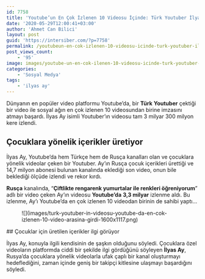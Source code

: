 ```yaml
---
id: 7758
title: 'Youtube’un En Çok İzlenen 10 Videosu İçinde: Türk Youtuber İlyas Ay’ın Videosu 3,3 Milyar İzlendi'
date: '2020-05-29T12:00:41+03:00'
author: 'Ahmet Can Bilici'
layout: post
guid: 'https://intersiber.com/?p=7758'
permalink: /youtubeun-en-cok-izlenen-10-videosu-icinde-turk-youtuber-ilyas-ayin-videosu-33-milyar-izlendi/
post_views_count:
    - '95'
image: images/youtube-un-en-cok-ilenen-10-videosu-icinde-turk-youtuber-ilyas-ay-in-videosu-3-3-milyar-izlendi.png
categories:
    - 'Sosyal Medya'
tags:
    - 'ilyas ay'
---
```


Dünyanın en popüler video platformu Youtube’da, bir **Türk** **Youtuber** çektiği bir video ile sosyal ağın en çok izlenen 10 videosundan birine imzasını atmayı başardı. İlyas Ay isimli Youtuber’ın videosu tam 3 milyar 300 milyon kere izlendi.

## Çocuklara yönelik içerikler üretiyor

İlyas Ay, Youtube’da hem Türkçe hem de Rusça kanalları olan ve çocuklara yönelik videolar çeken bir Youtuber. Ay’ın Rusça çocuk içerikleri ürettiği ve 14,7 milyon abonesi bulunan kanalında eklediği son video, onun bile beklediği ölçüde izlendi ve rekor kırdı.

**Rusça** kanalında, “**Çiftlikte rengarenk yumurtalar ile renkleri öğreniyorum**” adlı bir video çeken Ay’ın videosu **Youtube’da** **3,3 milyar** izlenme aldı. Bu izlenme, Ay’ı Youtube’da en çok izlenen 10 videodan birinin de sahibi yaptı…

<figure class="wp-block-image size-large">![](images/turk-youtuber-in-videosu-youtube-da-en-cok-izlenen-10-video-arasina-girdi-1600x1117.png)</figure>## Çocuklar için üretilen içerikler ilgi görüyor

İlyas Ay, konuyla ilgili kendisinin de şaşkın olduğunu söyledi. Çocuklara özel videoların platformda ciddi bir şekilde ilgi gördüğünü söyleyen **İlyas Ay**, Rusya’da çocuklara yönelik videolarla ufak çaplı bir kanal oluşturmayı hedeflediğini, zaman içinde geniş bir takipçi kitlesine ulaşmayı başardığını söyledi.